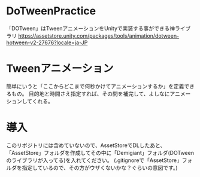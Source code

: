 # DoTweenPractice
「DOTween」はTweenアニメーションをUnityで実装する事ができる神ライブラリ
https://assetstore.unity.com/packages/tools/animation/dotween-hotween-v2-27676?locale=ja-JP


# Tweenアニメーション
簡単にいうと「ここからどこまで何秒かけてアニメーションするか」を定義できるもの。
目的地と時間さえ指定すれば、その間を補完して、よしなにアニメーションしてくれる。

# 導入
このリポジトリには含めていないので、AssetStoreでDLしたあと、「AssetStore」フォルダを作成してその中に「Demigiant」フォルダ(DOTweenのライブラリが入ってる)を入れてください。
(.gitignoreで「AssetStore」フォルダを指定しているので、その方がウザくないかな？ぐらいの意図です。)

